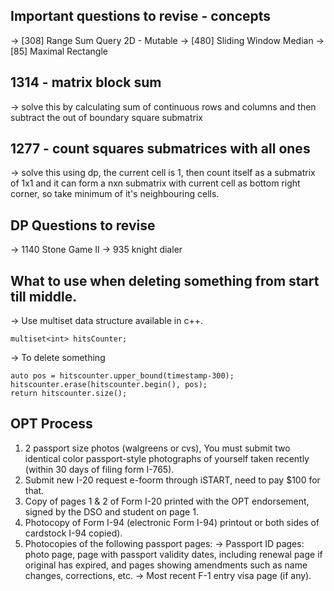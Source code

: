 ## Important questions to revise - concepts

-> [308] Range Sum Query 2D - Mutable
-> [480] Sliding Window Median
-> [85] Maximal Rectangle


## 1314 - matrix block sum
-> solve this by calculating sum of continuous rows and columns and then subtract the out of boundary square submatrix

## 1277 - count squares submatrices with all ones

-> solve this using dp, the current cell is 1, then count itself as a submatrix of 1x1 and it can form a nxn submatrix with current cell as bottom right corner, so take minimum of it's neighbouring cells.

## DP Questions to revise

-> 1140 Stone Game II
-> 935 knight dialer


## What to use when deleting something from start till middle.

-> Use multiset data structure available in c++.
```
multiset<int> hitsCounter;

```

-> To delete something 

```
auto pos = hitscounter.upper_bound(timestamp-300);
hitscounter.erase(hitscounter.begin(), pos);
return hitscounter.size();
```



## OPT Process
1. 2 passport size photos (walgreens or cvs), You must submit two identical color passport-style photographs of yourself taken recently (within 30 days of filing form I-765).
2. Submit new I-20 request e-foorm through iSTART, need to pay $100 for that.
3. Copy of pages 1 & 2 of Form I-20 printed with the OPT endorsement, signed by the DSO and student on page 1.
4. Photocopy of Form I-94 (electronic Form I-94) printout or both sides of cardstock I-94 copied).
5. Photocopies of the following passport pages:
-> Passport ID pages: photo page, page with passport validity dates, including renewal page if original has expired, and pages showing amendments such as name changes, corrections, etc.
-> Most recent F-1 entry visa page (if any).

